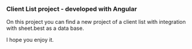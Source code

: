### Client List project - developed with Angular

On this project you can find a new project of a client list with integration with sheet.best as a data base.

I hope you enjoy it.
